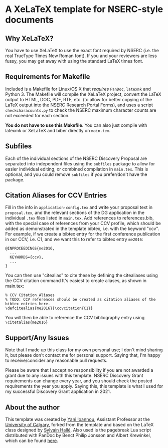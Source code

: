 A XeLaTeX template for NSERC-style documents
==========================================

## Why XeLaTeX?

You have to use XeLaTeX to use the exact font required by NSERC (i.e. the real TrueType Times New Roman font). If you and your reviewers are less fussy, you may get away with using the standard LaTeX times font.
## Requirements for Makefile

Included is a Makefile for Linux/OS X that *requires* `PanDoc`, `latexmk` and Python 3. The Makefile will compile the XeLaTeX project, convert the LaTeX output to HTML, DOC, PDF, RTF, etc. (to allow for better copying of the LaTeX output into the NSERC Research Portal Forms), and uses a script `checkcharacounts.py` to check the NSERC maximum character counts are not exceeded for each section.

**You do not have to use this Makefile**. You can also just compile with latexmk or XeLaTeX and biber directly on `main.tex`.

## Subfiles

Each of the individual sections of the NSERC Discovery Proposal are separated into independent files using the `subfiles` package to allow for easier individual editing, or combined compilation in `main.tex`. This is optional, and you could remove `subfiles` if you prefer/don't have the package.


## Citation Aliases for CCV Entries

Fill in the info in `application-config.tex` and write your proposal text in `proposal.tex`, and the relevant sections of the DG application in the individual `.tex` files listed in `main.tex`. Add references to references.bib, with the special case of references from your CCV profile, which should be added as demonstrated in the template bibtex, i.e. with the keyword "ccv". For example, if we create a bibtex entry for the first conference publication in our CCV, i.e. C1, and we want this to refer to bibtex entry `me2016`:
```
@INPROCEEDINGS{me2016,
  ...
  KEYWORDS={ccv},
  ...
}
```

You can then use "citealias" to cite these by defining the citealiases using the CCV citation command It's easiest to create aliases, as shown in main.tex:
```
% CCV Citation Aliases
% TODO: CCV references should be created as citation aliases of the bibtex entries here.
\defcitealias{me2016}{\ccvcitation{C1}}
```

You will then be able to reference the CCV bibliography entry using
`\citetalias{me2016}`

## Support/Any Issues
Note that I made up this class for my own personal use; I don't mind sharing it, but please don't contact me for personal support. Saying that, I'm happy to receive/consider any reasonable pull requests. 

Please be aware that I accept no responsibility if you are not awarded a grant due to any issues with this template. NSERC Discovery Grant requirements can change every year, and you should check the posted requirements the year you apply. Saying this, this template is what I used for my successful Discovery Grant application in 2021.

About the author
----------------

This template was created by [Yani Ioannou](https://yani.ai), Assistant Professor at the [University of Calgary](https//www.ucalgary.ca), forked from the template and based on the LaTeX class designed by [Sylvain Hallé](http://leduotang.ca/sylvain). Also used is the pagebreak Lua script distributed with PanDoc by Benct Philip Jonsson and Albert Krewinkel, which can be found [here](https://github.com/pandoc/lua-filters/blob/master/pagebreak/pagebreak.lua).
